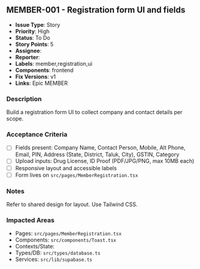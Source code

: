 ## MEMBER-001 - Registration form UI and fields

- **Issue Type**: Story
- **Priority**: High
- **Status**: To Do
- **Story Points**: 5
- **Assignee**: 
- **Reporter**: 
- **Labels**: member,registration,ui
- **Components**: frontend
- **Fix Versions**: v1
- **Links**: Epic MEMBER

### Description
Build a registration form UI to collect company and contact details per scope.

### Acceptance Criteria
- [ ] Fields present: Company Name, Contact Person, Mobile, Alt Phone, Email, PIN, Address (State, District, Taluk, City), GSTIN, Category
- [ ] Upload inputs: Drug License, ID Proof (PDF/JPG/PNG, max 10MB each)
- [ ] Responsive layout and accessible labels
- [ ] Form lives on `src/pages/MemberRegistration.tsx`

### Notes
Refer to shared design for layout. Use Tailwind CSS.

### Impacted Areas
- Pages: `src/pages/MemberRegistration.tsx`
- Components: `src/components/Toast.tsx`
- Contexts/State: 
- Types/DB: `src/types/database.ts`
- Services: `src/lib/supabase.ts`
